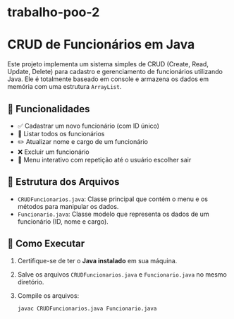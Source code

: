 # trabalho-poo-2
# CRUD de Funcionários em Java

Este projeto implementa um sistema simples de CRUD (Create, Read, Update, Delete) para cadastro e gerenciamento de funcionários utilizando Java. Ele é totalmente baseado em console e armazena os dados em memória com uma estrutura `ArrayList`.

## 🧩 Funcionalidades

- ✅ Cadastrar um novo funcionário (com ID único)
- 📄 Listar todos os funcionários
- ✏️ Atualizar nome e cargo de um funcionário
- ❌ Excluir um funcionário
- 🔁 Menu interativo com repetição até o usuário escolher sair

## 📁 Estrutura dos Arquivos

- `CRUDFuncionarios.java`: Classe principal que contém o menu e os métodos para manipular os dados.
- `Funcionario.java`: Classe modelo que representa os dados de um funcionário (ID, nome e cargo).

## 🚀 Como Executar

1. Certifique-se de ter o **Java instalado** em sua máquina.
2. Salve os arquivos `CRUDFuncionarios.java` e `Funcionario.java` no mesmo diretório.
3. Compile os arquivos:

   ```bash
   javac CRUDFuncionarios.java Funcionario.java
